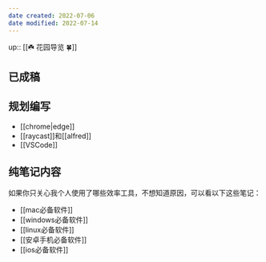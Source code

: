 ```yaml
---
date created: 2022-07-06
date modified: 2022-07-14
---
```


up:: [[☘️ 花园导览 🍀]]

## 已成稿

## 规划编写

- [[chrome|edge]]
- [[raycast]]和[[alfred]]
- [[VSCode]]

## 纯笔记内容

如果你只关心我个人使用了哪些效率工具，不想知道原因，可以看以下这些笔记：

- [[mac必备软件]]
- [[windows必备软件]]
- [[linux必备软件]]
- [[安卓手机必备软件]]
- [[ios必备软件]]
